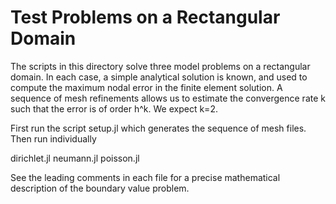 Test Problems on a Rectangular Domain
=====================================

The scripts in this directory solve three model problems on
a rectangular domain.  In each case, a simple analytical solution
is known, and used to compute the maximum nodal error in the finite
element solution.  A sequence of mesh refinements allows us to estimate
the convergence rate k such that the error is of order h^k.  We expect
k=2.

First run the script setup.jl which generates the sequence of mesh files.
Then run individually

dirichlet.jl
neumann.jl
poisson.jl

See the leading comments in each file for a precise mathematical
description of the boundary value problem.
